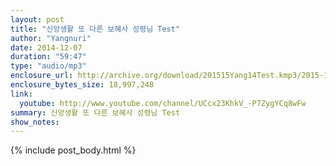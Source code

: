 ```yaml
---
layout: post
title: "신앙생활 또 다른 보혜사 성령님 Test"
author: "Yangnuri"
date: 2014-12-07
duration: "59:47"
type: "audio/mp3"
enclosure_url: http://archive.org/download/201515Yang14Test.kmp3/2015-1-5-yang-1-4-test.kmp3.mp3
enclosure_bytes_size: 18,997,248
link:
  youtube: http://www.youtube.com/channel/UCcx23KhkV_-P7ZygYCq8wFw
summary: 신앙생활 또 다른 보혜사 성령님 Test
show_notes:
---
```


{% include post_body.html %}
